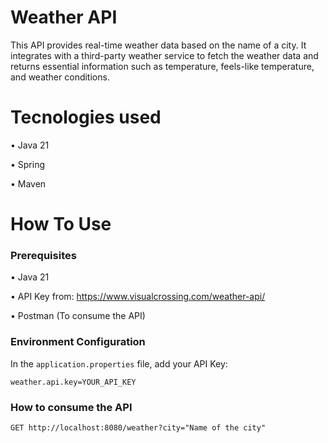 # Weather API
This API provides real-time weather data based on the name of a city. It integrates with a third-party weather service to fetch the weather data and returns essential information such as temperature, feels-like temperature, and weather conditions.

# Tecnologies used
• Java 21

• Spring

• Maven

# How To Use

### Prerequisites
• Java 21

• API Key from: https://www.visualcrossing.com/weather-api/

• Postman (To consume the API)


### Environment Configuration
In the `application.properties` file, add your API Key:
``` Properties
weather.api.key=YOUR_API_KEY
```

### How to consume the API
```
GET http://localhost:8080/weather?city="Name of the city"
```
